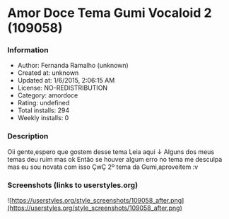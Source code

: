 # Amor Doce Tema Gumi Vocaloid 2 (109058)

### Information
- Author: Fernanda Ramalho (unknown)
- Created at: unknown
- Updated at: 1/6/2015, 2:06:15 AM
- License: NO-REDISTRIBUTION
- Category: amordoce
- Rating: undefined
- Total installs: 294
- Weekly installs: 0


### Description
Oii gente,espero que gostem desse tema
Leia aqui ↓
Alguns dos meus temas deu ruim mas ok
Então se houver algum erro no tema me desculpa mas eu sou novata com isso ÇwÇ
2º tema da Gumi,aproveitem :v


### Screenshots (links to userstyles.org)
![https://userstyles.org/style_screenshots/109058_after.png](https://userstyles.org/style_screenshots/109058_after.png)


